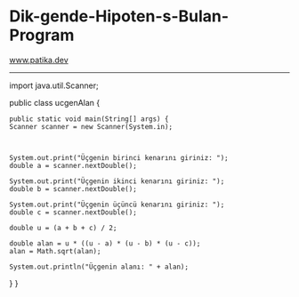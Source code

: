 # Dik-gende-Hipoten-s-Bulan-Program
www.patika.dev

-----------------------------------

import java.util.Scanner;

public class ucgenAlan {


	public static void main(String[] args) {
	Scanner scanner = new Scanner(System.in);



    System.out.print("Üçgenin birinci kenarını giriniz: ");
    double a = scanner.nextDouble();

    System.out.print("Üçgenin ikinci kenarını giriniz: ");
    double b = scanner.nextDouble();

    System.out.print("Üçgenin üçüncü kenarını giriniz: ");
    double c = scanner.nextDouble();

    double u = (a + b + c) / 2;

    double alan = u * ((u - a) * (u - b) * (u - c));
    alan = Math.sqrt(alan);

    System.out.println("Üçgenin alanı: " + alan);
}
}
